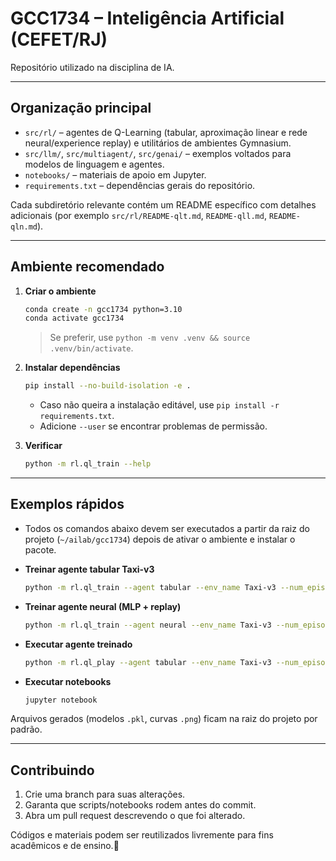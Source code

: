 # GCC1734 – Inteligência Artificial (CEFET/RJ)

Repositório utilizado na disciplina de IA.

---

## Organização principal

- `src/rl/` – agentes de Q-Learning (tabular, aproximação linear e rede neural/experience replay) e utilitários de ambientes Gymnasium.
- `src/llm/`, `src/multiagent/`, `src/genai/` – exemplos voltados para modelos de linguagem e agentes.
- `notebooks/` – materiais de apoio em Jupyter.
- `requirements.txt` – dependências gerais do repositório.

Cada subdiretório relevante contém um README específico com detalhes adicionais (por exemplo `src/rl/README-qlt.md`, `README-qll.md`, `README-qln.md`).

---

## Ambiente recomendado

1. **Criar o ambiente**
   ```bash
   conda create -n gcc1734 python=3.10
   conda activate gcc1734
   ```

   > Se preferir, use `python -m venv .venv && source .venv/bin/activate`.

2. **Instalar dependências**
   ```bash
   pip install --no-build-isolation -e .
   ```
   - Caso não queira a instalação editável, use `pip install -r requirements.txt`.
   - Adicione `--user` se encontrar problemas de permissão.

3. **Verificar**
   ```bash
   python -m rl.ql_train --help
   ```

---

## Exemplos rápidos

- Todos os comandos abaixo devem ser executados a partir da raiz do projeto (`~/ailab/gcc1734`) depois de ativar o ambiente e instalar o pacote.

- **Treinar agente tabular Taxi-v3**
  ```bash
  python -m rl.ql_train --agent tabular --env_name Taxi-v3 --num_episodes 8000
  ```

- **Treinar agente neural (MLP + replay)**
  ```bash
  python -m rl.ql_train --agent neural --env_name Taxi-v3 --num_episodes 5000 --plot
  ```

- **Executar agente treinado**
  ```bash
  python -m rl.ql_play --agent tabular --env_name Taxi-v3 --num_episodes 5
  ```

- **Executar notebooks**
  ```bash
  jupyter notebook
  ```

Arquivos gerados (modelos `.pkl`, curvas `.png`) ficam na raiz do projeto por padrão.

---

## Contribuindo

1. Crie uma branch para suas alterações.
2. Garanta que scripts/notebooks rodem antes do commit.
3. Abra um pull request descrevendo o que foi alterado.

Códigos e materiais podem ser reutilizados livremente para fins acadêmicos e de ensino.
